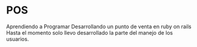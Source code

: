 # POS
Aprendiendo a Programar
Desarrollando un punto de venta en ruby on rails  
Hasta el momento solo llevo desarrollado la parte del manejo de los usuarios.
